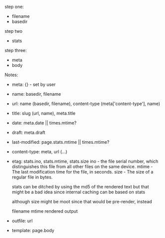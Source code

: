 step one:

* filename
* basedir

step two

* stats

step three:

* meta
* body

Notes:

* meta: {} - set by user
* name: basedir, filename
* url: name (basedir, filename), content-type (meta['content-type'], name)
* title: slug (url, name), meta.title
* date: meta.date || times.mtime?
* draft: meta.draft
* last-modified: page.stats.mtime || times.mtime?
* content-type: meta, url (...)
* etag: stats.ino, stats.mtime, stats.size
    ino - the file serial number, which distinguishes this file from all other files on the same device.
    mtime - The last modification time for the file, in seconds.
    size - The size of a regular file in bytes.

    stats can be ditched by using the md5 of the rendered text but that
    might be a bad idea since internal caching can be based on stats

    although size might be moot since that would be pre-render, instead

    filename
    mtime
    rendered output

* outfile: url
* template: page.body
